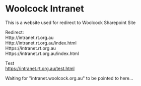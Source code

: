 # Woolcock Intranet

This is a website used for redirect to Woolcock Sharepoint Site

Redirect:  
Http://intranet.rt.org.au  
Http://intranet.rt.org.au/index.html  
Https://intranet.rt.org.au  
Https://intranet.rt.org.au/index.html  
  
Test  
https://intranet.rt.org.au/test.html  
  
Waiting for "intranet.woolcock.org.au" to be pointed to here...
